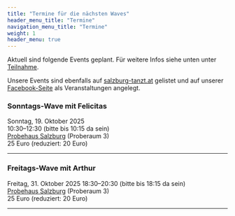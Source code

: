 ```yaml
---
title: "Termine für die nächsten Waves"
header_menu_title: "Termine"
navigation_menu_title: "Termine"
weight: 1
header_menu: true
---
```


Aktuell sind folgende Events geplant. Für weitere Infos siehe unten unter
[Teilnahme](#teilnahme).

Unsere Events sind ebenfalls auf [salzburg-tanzt.at](https://salzburg-tanzt.at/) gelistet 
und auf unserer [Facebook-Seite](https://www.facebook.com/fiverhythms) als Veranstaltungen angelegt. 


### Sonntags-Wave mit Felicitas
<i class="fa-solid fa-calendar"></i> Sonntag, 19. Oktober 2025  
<i class="fa-solid fa-clock"></i> 10:30–12:30 (bitte bis 10:15 da sein) </br>
<i class="fa-solid fa-location-dot"></i> [Probehaus Salzburg](#locations) (Proberaum 3)  
<i class="fa-solid fa-euro-sign"></i> 25 Euro (reduziert: 20 Euro) 


----

### Freitags-Wave mit Arthur
<i class="fa-solid fa-calendar"></i> Freitag, 31. Oktober 2025
<i class="fa-solid fa-clock"></i> 18:30–20:30 (bitte bis 18:15 da sein) </br>
<i class="fa-solid fa-location-dot"></i> [Probehaus Salzburg](#locations) (Proberaum 3)  
<i class="fa-solid fa-euro-sign"></i> 25 Euro (reduziert: 20 Euro) 

----
